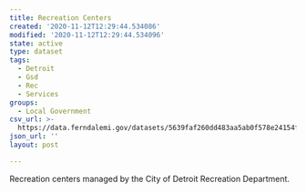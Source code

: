 ```yaml
---
title: Recreation Centers
created: '2020-11-12T12:29:44.534086'
modified: '2020-11-12T12:29:44.534096'
state: active
type: dataset
tags:
  - Detroit
  - Gsd
  - Rec
  - Services
groups:
  - Local Government
csv_url: >-
  https://data.ferndalemi.gov/datasets/5639faf260dd483aa5ab0f578e24154f_0.csv?outSR=%7B%22latestWkid%22%3A3857%2C%22wkid%22%3A102100%7D
json_url: ''
layout: post

---
```

Recreation centers managed by the City of Detroit Recreation Department.
